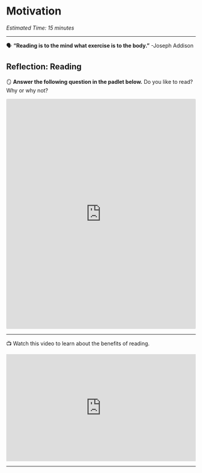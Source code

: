 # Motivation

*Estimated Time: 15 minutes*

---

<aside>


🗣 **“Reading is to the mind what exercise is to the body.”** 
-Joseph Addison

</aside>

## Reflection: Reading

<aside>


🪞 **Answer the following question in the padlet below.**
Do you like to read? Why or why not?

</aside>

<div style="border:1px solid rgba(0,0,0,0.1);border-radius:2px;box-sizing:border-box;overflow:hidden;position:relative;width:100%;background:#F4F4F4"><iframe src="https://padlet.com/embed/2qu2tvbc6nj4sk8j" frameborder="0" allow="camera;microphone;geolocation" style="width:100%;height:608px;display:block;padding:0;margin:0"></iframe></div>

---

<aside>


📺 Watch this video to learn about the benefits of reading.

</aside>

<div style="position: relative; padding-bottom: 56.25%; height: 0;"><iframe src="https://www.youtube.com/embed/mbCJqdrzwcE" title="YouTube video player" frameborder="0" allow="accelerometer; autoplay; clipboard-write; encrypted-media; gyroscope; picture-in-picture" allowfullscreen style="position: absolute; top: 0; left: 0; width: 100%; height: 100%;"></iframe></div>

---